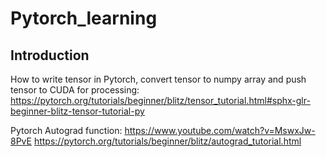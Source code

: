 # Pytorch_learning

## Introduction

How to write tensor in Pytorch, convert tensor to numpy array and push tensor to CUDA for processing:
https://pytorch.org/tutorials/beginner/blitz/tensor_tutorial.html#sphx-glr-beginner-blitz-tensor-tutorial-py

Pytorch Autograd function:
https://www.youtube.com/watch?v=MswxJw-8PvE
https://pytorch.org/tutorials/beginner/blitz/autograd_tutorial.html
